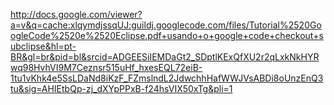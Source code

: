 http://docs.google.com/viewer?a=v&q=cache:xlqymdjssqUJ:guildj.googlecode.com/files/Tutorial%2520GoogleCode%2520e%2520Eclipse.pdf+usando+o+google+code+checkout+subclipse&hl=pt-BR&gl=br&pid=bl&srcid=ADGEESiIEMDaGt2_SDptlKExQfXU2r2qLxkNkHYRwq98HvhVI9M7Ceznsr515uHf_hxesEQL72eiB-1tu1vKhk4e5SsLDaNd8iKzF_FZmslndL2JdwchhHafWWJVsABDi8oUnzEnQ3tu&sig=AHIEtbQp-zj_dXYpPPxB-f24hsVIX50xTg&pli=1